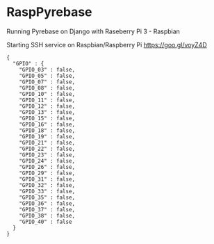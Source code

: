 # RaspPyrebase
Running Pyrebase on Django with Raseberry Pi 3 - Raspbian

Starting SSH service on Raspbian/Raspberry Pi
https://goo.gl/voyZ4D

```
{
  "GPIO" : {
    "GPIO_03" : false,
    "GPIO_05" : false,
    "GPIO_07" : false,
    "GPIO_08" : false,
    "GPIO_10" : false,
    "GPIO_11" : false,
    "GPIO_12" : false,
    "GPIO_13" : false,
    "GPIO_15" : false,
    "GPIO_16" : false,
    "GPIO_18" : false,
    "GPIO_19" : false,
    "GPIO_21" : false,
    "GPIO_22" : false,
    "GPIO_23" : false,
    "GPIO_24" : false,
    "GPIO_26" : false,
    "GPIO_29" : false,
    "GPIO_31" : false,
    "GPIO_32" : false,
    "GPIO_33" : false,
    "GPIO_35" : false,
    "GPIO_36" : false,
    "GPIO_37" : false,
    "GPIO_38" : false,
    "GPIO_40" : false
  }
}
```
